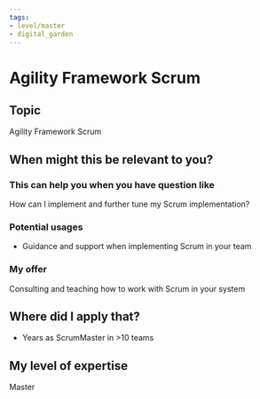 ```yaml
---
tags: 
- level/master
- digital_garden
---
```

# Agility Framework Scrum
## Topic

Agility Framework Scrum

## When might this be relevant to you?

### This can help you when you have question like

How can I implement and further tune my Scrum implementation?

### Potential usages

-   Guidance and support when implementing Scrum in your team
    

### My offer

Consulting and teaching how to work with Scrum in your system

## Where did I apply that?

-   Years as ScrumMaster in >10 teams
    

## My level of expertise

Master
